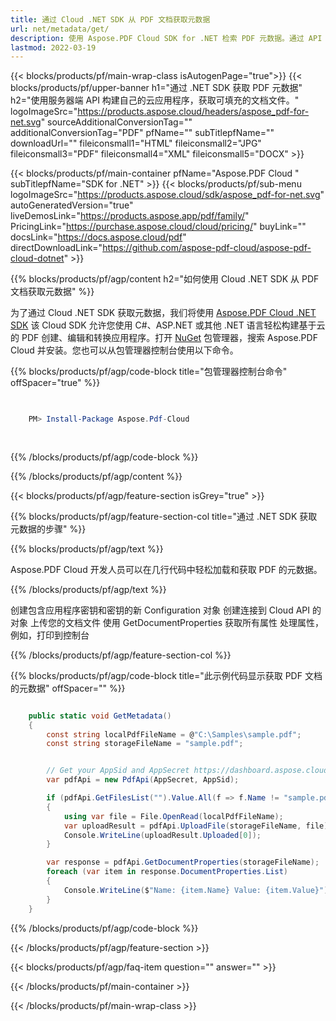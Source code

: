 ```yaml
---
title: 通过 Cloud .NET SDK 从 PDF 文档获取元数据
url: net/metadata/get/
description: 使用 Aspose.PDF Cloud SDK for .NET 检索 PDF 元数据。通过 API 轻松分析文档详细信息。
lastmod: 2022-03-19
---
```


{{< blocks/products/pf/main-wrap-class isAutogenPage="true">}}
{{< blocks/products/pf/upper-banner h1="通过 .NET SDK 获取 PDF 元数据" h2="使用服务器端 API 构建自己的云应用程序，获取可填充的文档文件。" logoImageSrc="https://products.aspose.cloud/headers/aspose_pdf-for-net.svg" sourceAdditionalConversionTag="" additionalConversionTag="PDF" pfName="" subTitlepfName="" downloadUrl="" fileiconsmall1="HTML" fileiconsmall2="JPG" fileiconsmall3="PDF" fileiconsmall4="XML" fileiconsmall5="DOCX" >}}

{{< blocks/products/pf/main-container pfName="Aspose.PDF Cloud " subTitlepfName="SDK for .NET" >}}
{{< blocks/products/pf/sub-menu logoImageSrc="https://products.aspose.cloud/sdk/aspose_pdf-for-net.svg"
autoGeneratedVersion="true"
liveDemosLink="https://products.aspose.app/pdf/family/" PricingLink="https://purchase.aspose.cloud/cloud/pricing/" buyLink="" docsLink="https://docs.aspose.cloud/pdf"  directDownloadLink="https://github.com/aspose-pdf-cloud/aspose-pdf-cloud-dotnet" >}}

{{% blocks/products/pf/agp/content h2="如何使用 Cloud .NET SDK 从 PDF 文档获取元数据" %}}

为了通过 Cloud .NET SDK 获取元数据，我们将使用
[Aspose.PDF Cloud .NET SDK](https://products.aspose.cloud/pdf/net/)
该 Cloud SDK 允许您使用 C#、ASP.NET 或其他 .NET 语言轻松构建基于云的 PDF 创建、编辑和转换应用程序。打开
[NuGet](https://www.nuget.org/packages/Aspose.Pdf-Cloud)
包管理器，搜索
Aspose.PDF Cloud
并安装。您也可以从包管理器控制台使用以下命令。

{{% blocks/products/pf/agp/code-block title="包管理器控制台命令" offSpacer="true" %}}

```powershell

     
    PM> Install-Package Aspose.Pdf-Cloud
     
     

```

{{% /blocks/products/pf/agp/code-block %}}

{{% /blocks/products/pf/agp/content %}}

{{< blocks/products/pf/agp/feature-section isGrey="true" >}}

{{% blocks/products/pf/agp/feature-section-col title="通过 .NET SDK 获取元数据的步骤" %}}

{{% blocks/products/pf/agp/text %}}

Aspose.PDF Cloud 开发人员可以在几行代码中轻松加载和获取 PDF 的元数据。

{{% /blocks/products/pf/agp/text %}}

创建包含应用程序密钥和密钥的新 Configuration 对象
创建连接到 Cloud API 的对象
上传您的文档文件
使用 GetDocumentProperties 获取所有属性
处理属性，例如，打印到控制台

{{% /blocks/products/pf/agp/feature-section-col %}}

{{% blocks/products/pf/agp/code-block title="此示例代码显示获取 PDF 文档的元数据" offSpacer="" %}}

```cs

    public static void GetMetadata()
    {
        const string localPdfFileName = @"C:\Samples\sample.pdf";
        const string storageFileName = "sample.pdf";


        // Get your AppSid and AppSecret https://dashboard.aspose.cloud (free registration required).
        var pdfApi = new PdfApi(AppSecret, AppSid);

        if (pdfApi.GetFilesList("").Value.All(f => f.Name != "sample.pdf"))
        {
            using var file = File.OpenRead(localPdfFileName);
            var uploadResult = pdfApi.UploadFile(storageFileName, file);
            Console.WriteLine(uploadResult.Uploaded[0]);
        }

        var response = pdfApi.GetDocumentProperties(storageFileName);
        foreach (var item in response.DocumentProperties.List)
        {
            Console.WriteLine($"Name: {item.Name} Value: {item.Value}");
        }
    }
```

{{% /blocks/products/pf/agp/code-block %}}

{{< /blocks/products/pf/agp/feature-section >}}

{{< blocks/products/pf/agp/faq-item question="" answer="" >}}

{{< /blocks/products/pf/main-container >}}

{{< /blocks/products/pf/main-wrap-class >}}

